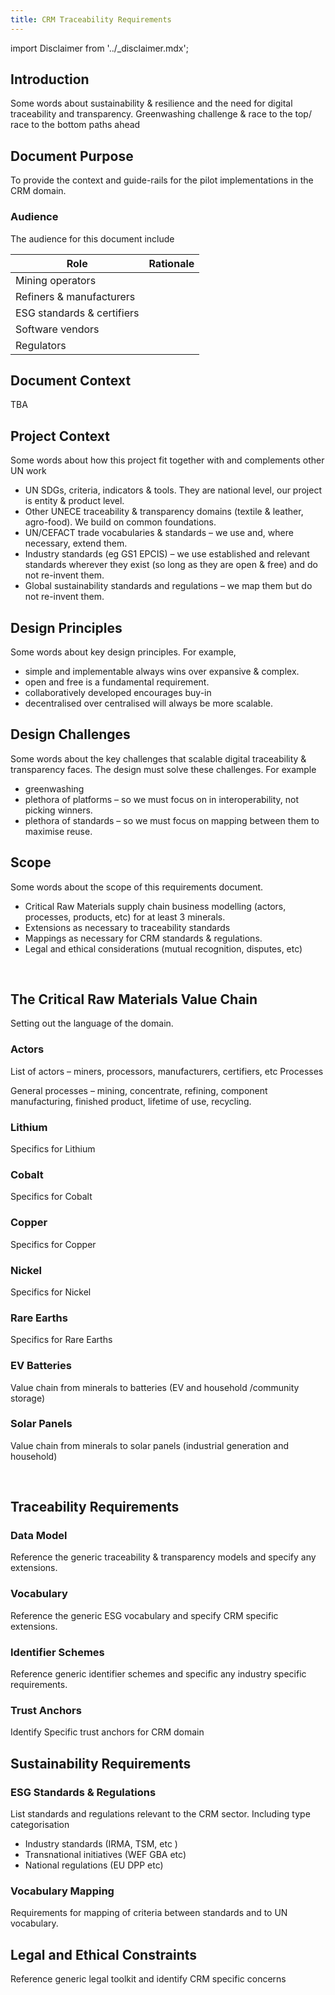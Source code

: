 ```yaml
---
title: CRM Traceability Requirements
---
```


import Disclaimer from '../\_disclaimer.mdx';

<Disclaimer />

## Introduction

Some words about sustainability & resilience and the need for digital traceability and transparency.  Greenwashing challenge & race to the top/ race to the bottom paths ahead

## Document Purpose

To provide the context and guide-rails for the pilot implementations in the CRM domain.

### Audience 

The audience for this document include

Role | Rationale
--|--
Mining operators | 
Refiners & manufacturers |
ESG standards & certifiers |
Software vendors |
Regulators |

## Document Context

TBA

## Project Context

Some words about how this project fit together with and complements other UN work

* UN SDGs, criteria, indicators & tools. They are national level, our project is entity & product level.
* Other UNECE traceability & transparency domains (textile & leather, agro-food).  We build on common foundations.  
* UN/CEFACT trade vocabularies & standards – we use and, where necessary, extend them.
* Industry standards (eg GS1 EPCIS) – we use established and relevant standards wherever they exist (so long as they are open & free) and do not re-invent them.
* Global sustainability standards and regulations – we map them but do not re-invent them.

## Design Principles 

Some words about key design principles.  For example,
* simple and implementable always wins over expansive & complex.
* open and free is a fundamental requirement.
* collaboratively developed encourages buy-in
* decentralised over centralised will always be more scalable.

## Design Challenges

Some words about the key challenges that scalable digital traceability & transparency faces.  The design must solve these challenges.  For example
* greenwashing
* plethora of platforms – so we must focus on in interoperability, not picking winners.
* plethora of standards – so we must focus on mapping between them to maximise reuse.


## Scope 

Some words about the scope of this requirements document.  

* Critical Raw Materials supply chain business modelling (actors, processes, products, etc) for at least 3 minerals.
* Extensions as necessary to traceability standards
* Mappings as necessary for CRM standards & regulations.
* Legal and ethical considerations (mutual recognition, disputes, etc)

 
## The Critical Raw Materials Value Chain

Setting out the language of the domain.

### Actors

List of actors – miners, processors, manufacturers, certifiers,  etc
Processes

General processes – mining, concentrate, refining, component manufacturing, finished product, lifetime of use, recycling.

### Lithium

Specifics for Lithium

### Cobalt

Specifics for Cobalt

### Copper

Specifics for Copper

### Nickel

Specifics for Nickel

### Rare Earths

Specifics for Rare Earths

### EV Batteries

Value chain from minerals to batteries (EV and household /community storage)

### Solar Panels

Value chain from minerals to solar panels (industrial generation and household)


 
## Traceability Requirements

### Data Model

Reference the generic traceability & transparency models and specify any extensions.

### Vocabulary

Reference the generic ESG vocabulary and specify CRM specific extensions.

### Identifier Schemes

Reference generic identifier schemes and specific any industry specific requirements.

### Trust Anchors

Identify Specific trust anchors for CRM domain
 
## Sustainability Requirements

### ESG Standards & Regulations

List standards and regulations relevant to the CRM sector. Including type categorisation
* Industry standards (IRMA, TSM, etc )
* Transnational initiatives (WEF GBA etc)
* National regulations (EU DPP etc)

### Vocabulary Mapping

Requirements for mapping of criteria between standards and to UN vocabulary.


## Legal and Ethical Constraints

Reference generic legal toolkit and identify CRM specific concerns



 
